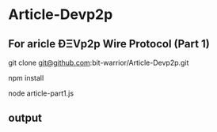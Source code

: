 # Article-Devp2p

## For aricle ÐΞVp2p Wire Protocol (Part 1)

git clone git@github.com:bit-warrior/Article-Devp2p.git

npm install

node article-part1.js

## output

